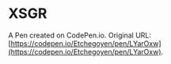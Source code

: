 # XSGR

A Pen created on CodePen.io. Original URL: [https://codepen.io/Etchegoyen/pen/LYarOxw](https://codepen.io/Etchegoyen/pen/LYarOxw).

